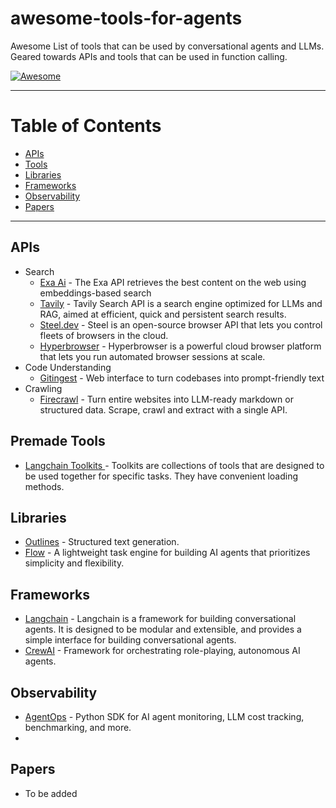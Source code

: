 # awesome-tools-for-agents
Awesome List of tools that can be used by conversational agents and LLMs. Geared towards APIs and tools that can be used in function calling.

[![Awesome](https://awesome.re/badge-flat.svg)](https://awesome.re)

---

# Table of Contents
- [APIs](#apis)
- [Tools](#tools)
- [Libraries](#libraries)
- [Frameworks](#frameworks)
- [Observability](#observability)
- [Papers](#papers)

---

## APIs
- Search
    - [Exa Ai](https://exa.ai) - The Exa API retrieves the best content on the web using embeddings-based search
    - [Tavily](https://tavily.com) - Tavily Search API is a search engine optimized for LLMs and RAG, aimed at efficient, quick and persistent search results.
    - [Steel.dev](https://github.com/steel-dev/steel-browser) - Steel is an open-source browser API that lets you control fleets of browsers in the cloud.
    - [Hyperbrowser](https://www.hyperbrowser.ai/) - Hyperbrowser is a powerful cloud browser platform that lets you run automated browser sessions at scale.
- Code Understanding
    - [Gitingest](https://github.com/cyclotruc/gitingest) - Web interface to turn codebases into prompt-friendly text
- Crawling
    - [Firecrawl](https://github.com/mendableai/firecrawl) - Turn entire websites into LLM-ready markdown or structured data. Scrape, crawl and extract with a single API.
## Premade Tools
- [Langchain Toolkits ](https://python.langchain.com/v0.1/docs/integrations/toolkits/) - Toolkits are collections of tools that are designed to be used together for specific tasks. They have convenient loading methods.



## Libraries
- [Outlines](https://github.com/outlines-dev/outlines) - Structured text generation.
- [Flow](https://github.com/lmnr-ai/flow/tree/main) - A lightweight task engine for building AI agents that prioritizes simplicity and flexibility.

## Frameworks
- [Langchain](https://python.langchain.com/v0.1/docs/modules/agents/) - Langchain is a framework for building conversational agents. It is designed to be modular and extensible, and provides a simple interface for building conversational agents.
- [CrewAI](https://www.crewai.com/open-source) - Framework for orchestrating role-playing, autonomous AI agents.

## Observability
- [AgentOps](https://github.com/AgentOps-AI/agentops) - Python SDK for AI agent monitoring, LLM cost tracking, benchmarking, and more.
- 

## Papers
- To be added
